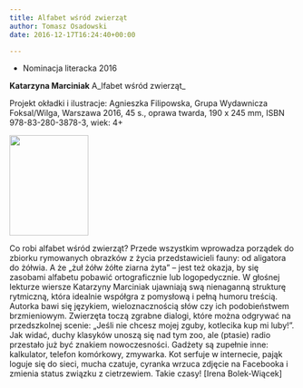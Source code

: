 ```yaml
---
title: Alfabet wśród zwierząt
author: Tomasz Osadowski
date: 2016-12-17T16:24:40+00:00

---
```

  * Nominacja literacka 2016

**Katarzyna Marciniak** A_lfabet wśród zwierząt_

Projekt okładki i ilustracje: Agnieszka Filipowska, Grupa Wydawnicza Foksal/Wilga, Warszawa 2016, 45 s., oprawa twarda, 190 x 245 mm, ISBN 978-83-280-3878-3, wiek: 4+

<img class="alignnone wp-image-3829 size-full" src="http://www.ibby.pl/wp-content/uploads/2016/12/AlfabetWsrodZwierzat-1.jpg" width="139" height="177" srcset="http://www.ibby.pl/wp-content/uploads/2016/12/AlfabetWsrodZwierzat-1.jpg 139w, http://www.ibby.pl/wp-content/uploads/2016/12/AlfabetWsrodZwierzat-1-79x100.jpg 79w" sizes="(max-width: 139px) 100vw, 139px" />

Co robi alfabet wśród zwierząt? Przede wszystkim wprowadza porządek do zbiorku rymowanych obrazków z życia przedstawicieli fauny: od aligatora do żółwia. A że „żuł żółw żółte ziarna żyta” – jest też okazja, by się zasobami alfabetu pobawić ortograficznie lub logopedycznie. W głośnej lekturze wiersze Katarzyny Marciniak ujawniają swą nienaganną strukturę rytmiczną, która idealnie współgra z pomysłową i pełną humoru treścią. Autorka bawi się językiem, wieloznacznością słów czy ich podobieństwem brzmieniowym. Zwierzęta toczą zgrabne dialogi, które można odgrywać na przedszkolnej scenie: „Jeśli nie chcesz mojej zguby, kotlecika kup mi luby!”. Jak widać, duchy klasyków unoszą się nad tym zoo, ale (ptasie) radio przestało już być znakiem nowoczesności. Gadżety są zupełnie inne: kalkulator, telefon komórkowy, zmywarka. Kot serfuje w internecie, pająk loguje się do sieci, mucha czatuje, cyranka wrzuca zdjęcie na Facebooka i zmienia status związku z cietrzewiem. Takie czasy! [Irena Bolek-Wiącek]
